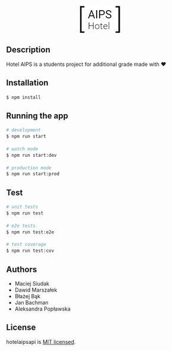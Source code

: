 <p align="center">
  <img src="readmeassets/logo.jpg" alt="AIPS hotel Logo" />
</p>

## Description

Hotel AIPS is a students project for additional grade made with :heart:

## Installation

```bash
$ npm install
```

## Running the app

```bash
# development
$ npm run start

# watch mode
$ npm run start:dev

# production mode
$ npm run start:prod
```

## Test

```bash
# unit tests
$ npm run test

# e2e tests
$ npm run test:e2e

# test coverage
$ npm run test:cov
```

## Authors

- Maciej Siudak
- Dawid Marszałek
- Błażej Bąk
- Jan Bachman
- Aleksandra Popławska

## License

hotelaipsapi is [MIT licensed](LICENSE).
